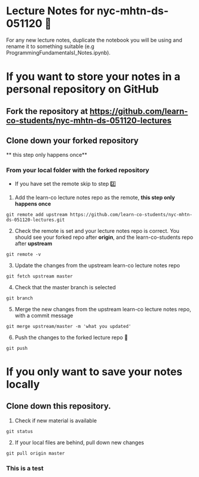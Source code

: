 # Lecture Notes for nyc-mhtn-ds-051120 :floppy_disk:

For any new lecture notes, duplicate the notebook you will be using and rename it to something suitable (e.g ProgrammingFundamentalsI_Notes.ipynb). 


# If you want to store your notes in a personal repository on GitHub

## Fork the repository at https://github.com/learn-co-students/nyc-mhtn-ds-051120-lectures
## Clone down your forked repository
** this step only happens once**

### From your local folder with the forked repository

* If you have set the remote skip to step :two:

1. Add the learn-co lecture notes repo as the remote, **this step only happens once**
```
git remote add upstream https://github.com/learn-co-students/nyc-mhtn-ds-051120-lectures.git
```

2. Check the remote is set and your lecture notes repo is correct.
You should see your forked repo after **origin**, and the learn-co-students repo after **upstream**

```
git remote -v
```

3. Update the changes from the upstream learn-co lecture notes repo
```
git fetch upstream master
```

4. Check that the master branch is selected
```
git branch
```

5. Merge the new changes from the upstream learn-co lecture notes repo, with a commit message
```
git merge upstream/master -m 'what you updated'
```

6. Push the changes to the forked lecture repo :raised_hands:
```
git push
```

# If you only want to save your notes locally

## Clone down this repository.

1. Check if new material is available
```
git status
```

2. If your local files are behind, pull down new changes
```
git pull origin master
```
### This is a test

